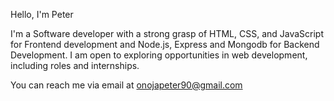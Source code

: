 Hello, I'm Peter

I'm a Software developer with a strong grasp of HTML, CSS, and JavaScript for Frontend development and Node.js, Express and Mongodb for Backend Development.
I am open to exploring opportunities in  web development, including roles and internships.

You can reach me via email at onojapeter90@gmail.com
